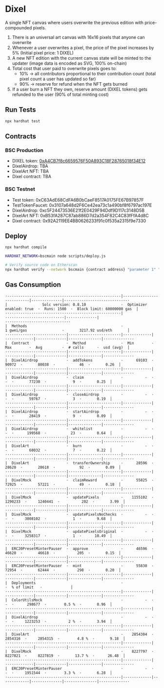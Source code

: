 # Dixel
A single NFT canvas where users overwrite the previous edition with price-compounded pixels.

1. There is an universal art canvas with 16x16 pixels that anyone can overwrite
2. Whenever a user overwrites a pixel, the price of the pixel increases by 5% (Initial pixel price: 1 DIXEL)
3. A new NFT edition with the current canvas state will be minted to the updater (image data is encoded as SVG, 100% on-chain)
4. Total cost that user paid to overwrite pixels goes to:
    - 10% -> all contributors proportional to their contribution count (total pixel count a user has updated so far)
    - 90% -> reserve for refund when the NFT gets burned
5. If a user burn a NFT they own, reserve amount (DIXEL tokens) gets refunded to the user (90% of total minting cost)

## Run Tests
```bash
npx hardhat test
```

## Contracts

### BSC Production
- DIXEL token: [0xA4CB7f8c6659576F50A893C18F28765018f34E12](https://bscscan.com/token/0xA4CB7f8c6659576F50A893C18F28765018f34E12)
- DixelAirdrop: TBA
- DixelArt NFT: TBA
- Dixel contract: TBA

### BSC Testnet
- Test token: 0xC63AdE68CdFA6B0bCaeF8517A0175FE67B97857F
- TestTokenFaucet: 0x3107a648d2F6Ce42ea73c1a490bf8f6797ac197E
- DixelAirdrop: 0xc5F24473536E21f2E0429F94Ddf9D117c3148D5B
- DixelArt NFT: 0xB53fA287C87ab886D7d2a354F82C4C83fFfA4d8C
- Dixel contract: 0x92A2119EE4BB0626233f91c0f535a2315f9e7330

## Deploy
```bash
npx hardhat compile

HARDHAT_NETWORK=bscmain node scripts/deploy.js

# Verify source code on Etherscan
npx hardhat verify --network bscmain {contract address} "parameter 1" "parameter 2"
```

## Gas Consumption
```
·----------------------------------------------------|---------------------------|--------------|-----------------------------·
|                Solc version: 0.8.10                ·  Optimizer enabled: true  ·  Runs: 1500  ·  Block limit: 60000000 gas  │
·····················································|···························|··············|······························
|  Methods                                           ·                1 gwei/gas                ·       3217.92 usd/eth       │
····························|························|·············|·············|··············|···············|··············
|  Contract                 ·  Method                ·  Min        ·  Max        ·  Avg         ·  # calls      ·  usd (avg)  │
····························|························|·············|·············|··············|···············|··············
|  DixelAirdrop             ·  addTokens             ·      69103  ·      90972  ·       80038  ·           46  ·       0.26  │
····························|························|·············|·············|··············|···············|··············
|  DixelAirdrop             ·  claim                 ·          -  ·          -  ·       77230  ·            9  ·       0.25  │
····························|························|·············|·············|··············|···············|··············
|  DixelAirdrop             ·  closeAirdrop          ·          -  ·          -  ·       59767  ·            3  ·       0.19  │
····························|························|·············|·············|··············|···············|··············
|  DixelAirdrop             ·  startAirdrop          ·          -  ·          -  ·       28419  ·            9  ·       0.09  │
····························|························|·············|·············|··············|···············|··············
|  DixelAirdrop             ·  whitelist             ·          -  ·          -  ·      199568  ·           23  ·       0.64  │
····························|························|·············|·············|··············|···············|··············
|  DixelArt                 ·  burn                  ·          -  ·          -  ·       68032  ·            7  ·       0.22  │
····························|························|·············|·············|··············|···············|··············
|  DixelArt                 ·  transferOwnership     ·      28596  ·      28620  ·       28618  ·           92  ·       0.09  │
····························|························|·············|·············|··············|···············|··············
|  DixelMock                ·  claimReward           ·      55825  ·      72925  ·       57221  ·           49  ·       0.18  │
····························|························|·············|·············|··············|···············|··············
|  DixelMock                ·  updatePixels          ·    1155102  ·    1290233  ·     1240441  ·          202  ·       3.99  │
····························|························|·············|·············|··············|···············|··············
|  DixelMock                ·  updatePixelsNoChecks  ·          -  ·          -  ·     3008102  ·            1  ·       9.68  │
····························|························|·············|·············|··············|···············|··············
|  DixelMock                ·  updatePixelsOriginal  ·          -  ·          -  ·     3258317  ·            1  ·      10.49  │
····························|························|·············|·············|··············|···············|··············
|  ERC20PresetMinterPauser  ·  approve               ·      46596  ·      46620  ·       46618  ·          205  ·       0.15  │
····························|························|·············|·············|··············|···············|··············
|  ERC20PresetMinterPauser  ·  mint                  ·      55830  ·      72954  ·       62444  ·          298  ·       0.20  │
····························|························|·············|·············|··············|···············|··············
|  Deployments                                       ·                                          ·  % of limit   ·             │
·····················································|·············|·············|··············|···············|··············
|  ColorUtilsMock                                    ·          -  ·          -  ·      298677  ·        0.5 %  ·       0.96  │
·····················································|·············|·············|··············|···············|··············
|  DixelAirdrop                                      ·          -  ·          -  ·     1223253  ·          2 %  ·       3.94  │
·····················································|·············|·············|··············|···············|··············
|  DixelArt                                          ·    2854304  ·    2854316  ·     2854315  ·        4.8 %  ·       9.18  │
·····················································|·············|·············|··············|···············|··············
|  DixelMock                                         ·    8227797  ·    8227821  ·     8227819  ·       13.7 %  ·      26.48  │
·····················································|·············|·············|··············|···············|··············
|  ERC20PresetMinterPauser                           ·          -  ·          -  ·     1951544  ·        3.3 %  ·       6.28  │
·----------------------------------------------------|-------------|-------------|--------------|---------------|-------------·
```

